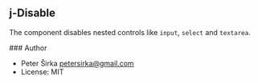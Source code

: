 ## j-Disable

The component disables nested controls like `input`, `select` and `textarea`.

### Author

- Peter Širka <petersirka@gmail.com>
- License: MIT